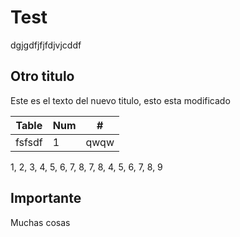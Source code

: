 # Test

dgjgdfjfjfdjvjcddf

## Otro titulo

Este es el texto del nuevo titulo, esto esta modificado

| Table | Num | # |
| - | - | - |
| fsfsdf | 1 | qwqw |

1, 2, 3, 4, 5, 6, 7, 8, 7, 8, 4, 5, 6, 7, 8, 9
## Importante
Muchas cosas